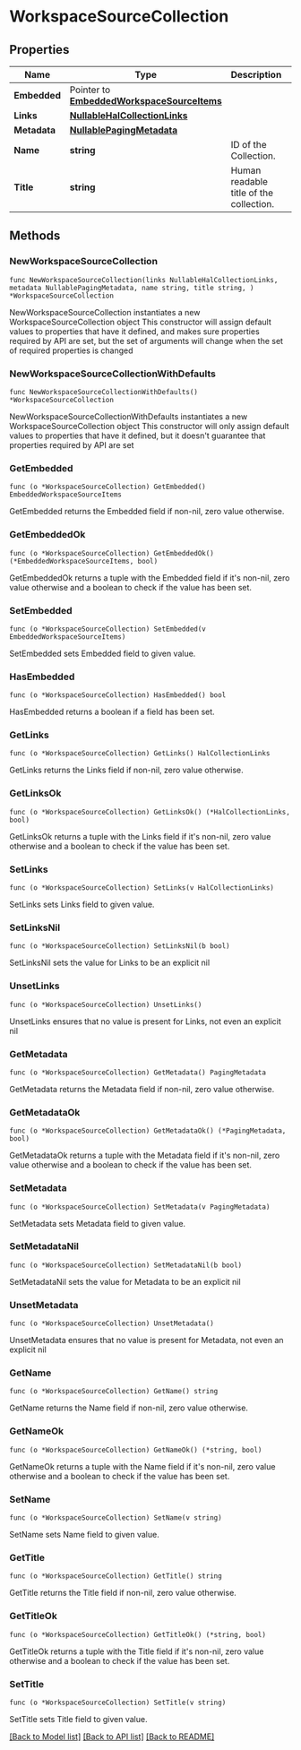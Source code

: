 # WorkspaceSourceCollection

## Properties

Name | Type | Description | Notes
------------ | ------------- | ------------- | -------------
**Embedded** | Pointer to [**EmbeddedWorkspaceSourceItems**](EmbeddedWorkspaceSourceItems.md) |  | [optional] 
**Links** | [**NullableHalCollectionLinks**](HalCollectionLinks.md) |  | 
**Metadata** | [**NullablePagingMetadata**](PagingMetadata.md) |  | 
**Name** | **string** | ID of the Collection. | [readonly] 
**Title** | **string** | Human readable title of the collection. | [readonly] 

## Methods

### NewWorkspaceSourceCollection

`func NewWorkspaceSourceCollection(links NullableHalCollectionLinks, metadata NullablePagingMetadata, name string, title string, ) *WorkspaceSourceCollection`

NewWorkspaceSourceCollection instantiates a new WorkspaceSourceCollection object
This constructor will assign default values to properties that have it defined,
and makes sure properties required by API are set, but the set of arguments
will change when the set of required properties is changed

### NewWorkspaceSourceCollectionWithDefaults

`func NewWorkspaceSourceCollectionWithDefaults() *WorkspaceSourceCollection`

NewWorkspaceSourceCollectionWithDefaults instantiates a new WorkspaceSourceCollection object
This constructor will only assign default values to properties that have it defined,
but it doesn't guarantee that properties required by API are set

### GetEmbedded

`func (o *WorkspaceSourceCollection) GetEmbedded() EmbeddedWorkspaceSourceItems`

GetEmbedded returns the Embedded field if non-nil, zero value otherwise.

### GetEmbeddedOk

`func (o *WorkspaceSourceCollection) GetEmbeddedOk() (*EmbeddedWorkspaceSourceItems, bool)`

GetEmbeddedOk returns a tuple with the Embedded field if it's non-nil, zero value otherwise
and a boolean to check if the value has been set.

### SetEmbedded

`func (o *WorkspaceSourceCollection) SetEmbedded(v EmbeddedWorkspaceSourceItems)`

SetEmbedded sets Embedded field to given value.

### HasEmbedded

`func (o *WorkspaceSourceCollection) HasEmbedded() bool`

HasEmbedded returns a boolean if a field has been set.

### GetLinks

`func (o *WorkspaceSourceCollection) GetLinks() HalCollectionLinks`

GetLinks returns the Links field if non-nil, zero value otherwise.

### GetLinksOk

`func (o *WorkspaceSourceCollection) GetLinksOk() (*HalCollectionLinks, bool)`

GetLinksOk returns a tuple with the Links field if it's non-nil, zero value otherwise
and a boolean to check if the value has been set.

### SetLinks

`func (o *WorkspaceSourceCollection) SetLinks(v HalCollectionLinks)`

SetLinks sets Links field to given value.


### SetLinksNil

`func (o *WorkspaceSourceCollection) SetLinksNil(b bool)`

 SetLinksNil sets the value for Links to be an explicit nil

### UnsetLinks
`func (o *WorkspaceSourceCollection) UnsetLinks()`

UnsetLinks ensures that no value is present for Links, not even an explicit nil
### GetMetadata

`func (o *WorkspaceSourceCollection) GetMetadata() PagingMetadata`

GetMetadata returns the Metadata field if non-nil, zero value otherwise.

### GetMetadataOk

`func (o *WorkspaceSourceCollection) GetMetadataOk() (*PagingMetadata, bool)`

GetMetadataOk returns a tuple with the Metadata field if it's non-nil, zero value otherwise
and a boolean to check if the value has been set.

### SetMetadata

`func (o *WorkspaceSourceCollection) SetMetadata(v PagingMetadata)`

SetMetadata sets Metadata field to given value.


### SetMetadataNil

`func (o *WorkspaceSourceCollection) SetMetadataNil(b bool)`

 SetMetadataNil sets the value for Metadata to be an explicit nil

### UnsetMetadata
`func (o *WorkspaceSourceCollection) UnsetMetadata()`

UnsetMetadata ensures that no value is present for Metadata, not even an explicit nil
### GetName

`func (o *WorkspaceSourceCollection) GetName() string`

GetName returns the Name field if non-nil, zero value otherwise.

### GetNameOk

`func (o *WorkspaceSourceCollection) GetNameOk() (*string, bool)`

GetNameOk returns a tuple with the Name field if it's non-nil, zero value otherwise
and a boolean to check if the value has been set.

### SetName

`func (o *WorkspaceSourceCollection) SetName(v string)`

SetName sets Name field to given value.


### GetTitle

`func (o *WorkspaceSourceCollection) GetTitle() string`

GetTitle returns the Title field if non-nil, zero value otherwise.

### GetTitleOk

`func (o *WorkspaceSourceCollection) GetTitleOk() (*string, bool)`

GetTitleOk returns a tuple with the Title field if it's non-nil, zero value otherwise
and a boolean to check if the value has been set.

### SetTitle

`func (o *WorkspaceSourceCollection) SetTitle(v string)`

SetTitle sets Title field to given value.



[[Back to Model list]](../README.md#documentation-for-models) [[Back to API list]](../README.md#documentation-for-api-endpoints) [[Back to README]](../README.md)


